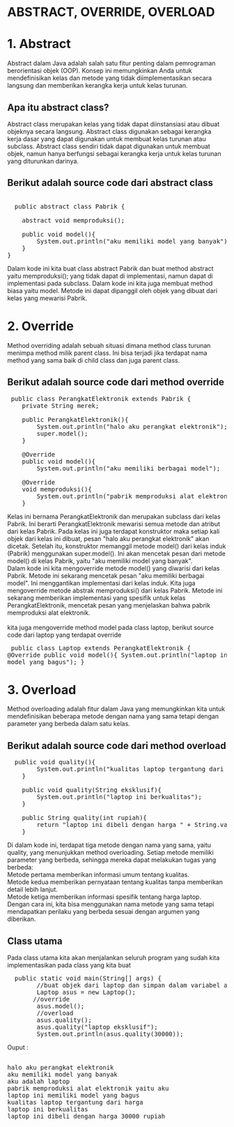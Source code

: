 # ABSTRACT, OVERRIDE, OVERLOAD
# 1. Abstract 
Abstract dalam Java adalah salah satu fitur penting dalam pemrograman berorientasi objek (OOP). Konsep ini memungkinkan Anda untuk mendefinisikan kelas dan metode yang tidak diimplementasikan secara langsung dan memberikan kerangka kerja untuk kelas turunan.
## Apa itu abstract class? 
Abstract class merupakan kelas yang tidak dapat diinstansiasi atau dibuat objeknya secara langsung. Abstract class digunakan sebagai kerangka kerja dasar yang dapat digunakan untuk membuat kelas turunan atau subclass. Abstract class sendiri tidak dapat digunakan untuk membuat objek, namun hanya berfungsi sebagai kerangka kerja untuk kelas turunan yang diturunkan darinya.
## Berikut adalah source code dari abstract class
<pre> 
  public abstract class Pabrik {
    
    abstract void memproduksi();
    
    public void model(){
        System.out.println("aku memiliki model yang banyak");
    }
}
</pre>
Dalam kode ini kita buat class abstract Pabrik dan buat method abstract yaitu memproduksi(); yang tidak dapat di implementasi, namun dapat di implementasi pada subclass. Dalam kode ini kita juga membuat method biasa yaitu model. Metode ini dapat dipanggil oleh objek yang dibuat dari kelas yang mewarisi Pabrik.

# 2. Override
Method overriding adalah sebuah situasi dimana method class turunan menimpa method milik parent class. Ini bisa terjadi jika terdapat nama method yang sama baik di child class dan juga parent class.
## Berikut adalah source code dari method override
<pre>
 public class PerangkatElektronik extends Pabrik {
    private String merek;
  
    public PerangkatElektronik(){
        System.out.println("halo aku perangkat elektronik");
        super.model();
    }
    
    @Override
    public void model(){
        System.out.println("aku memiliki berbagai model");
    
    @Override
    void memproduksi(){
        System.out.println("pabrik memproduksi alat elektronik yaitu aku");
    }
</pre>
Kelas ini bernama PerangkatElektronik dan merupakan subclass dari kelas Pabrik. Ini berarti PerangkatElektronik mewarisi semua metode dan atribut dari kelas Pabrik. Pada kelas ini juga terdapat konstruktor maka setiap kali objek dari kelas ini dibuat, pesan "halo aku perangkat elektronik" akan dicetak. Setelah itu, konstruktor memanggil metode model() dari kelas induk (Pabrik) menggunakan super.model(). Ini akan mencetak pesan dari metode model() di kelas Pabrik, yaitu "aku memiliki model yang banyak". 
<br> Dalam kode ini kita mengoverride metode model() yang diwarisi dari kelas Pabrik. Metode ini sekarang mencetak pesan "aku memiliki berbagai model". Ini menggantikan implementasi dari kelas induk. Kita juga mengoverride metode abstrak memproduksi() dari kelas Pabrik. Metode ini sekarang memberikan implementasi yang spesifik untuk kelas PerangkatElektronik, mencetak pesan yang menjelaskan bahwa pabrik memproduksi alat elektronik.
<br> <br> kita juga mengoverride method model pada class laptop, berikut source code dari laptop yang terdapat override  <pre> 
  public class Laptop extends PerangkatElektronik {
   @Override
    public void model(){
        System.out.println("laptop ini memiliki model yang bagus");
    }
</pre>
    
# 3. Overload
Method overloading adalah fitur dalam Java yang memungkinkan kita untuk mendefinisikan beberapa metode dengan nama yang sama tetapi dengan parameter yang berbeda dalam satu kelas.
## Berikut adalah source code dari method overload
<pre>
  public void quality(){
        System.out.println("kualitas laptop tergantung dari harga");
    }
    
    public void quality(String eksklusif){
        System.out.println("laptop ini berkualitas");
    }
    
    public String quality(int rupiah){
        return "laptop ini dibeli dengan harga " + String.valueOf(rupiah) + " rupiah ";
    }
</pre>
Di dalam kode ini, terdapat tiga metode dengan nama yang sama, yaitu quality, yang menunjukkan method overloading. Setiap metode memiliki parameter yang berbeda, sehingga mereka dapat melakukan tugas yang berbeda:
<br> Metode pertama memberikan informasi umum tentang kualitas.
<br> Metode kedua memberikan pernyataan tentang kualitas tanpa memberikan detail lebih lanjut.
<br> Metode ketiga memberikan informasi spesifik tentang harga laptop.
<br> Dengan cara ini, kita bisa menggunakan nama metode yang sama tetapi mendapatkan perilaku yang berbeda sesuai dengan argumen yang diberikan.

## Class utama
Pada class utama kita akan menjalankan seluruh program yang sudah kita implementasikan pada class yang kita buat
<pre>
  public static void main(String[] args) {
        //buat objek dari laptop dan simpan dalam variabel asus
        Laptop asus = new Laptop(); 
       //override
        asus.model();
        //overload
        asus.quality();
        asus.quality("laptop eksklusif");
        System.out.println(asus.quality(30000));
</pre>
Ouput : 
<pre> 
halo aku perangkat elektronik
aku memiliki model yang banyak
aku adalah laptop
pabrik memproduksi alat elektronik yaitu aku
laptop ini memiliki model yang bagus
kualitas laptop tergantung dari harga
laptop ini berkualitas
laptop ini dibeli dengan harga 30000 rupiah 
</pre>
